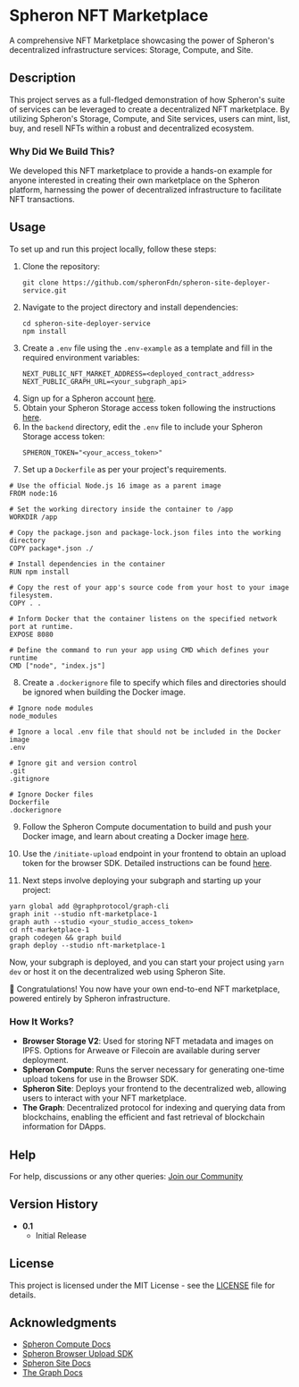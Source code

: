 # Spheron NFT Marketplace

A comprehensive NFT Marketplace showcasing the power of Spheron's decentralized infrastructure services: Storage, Compute, and Site.

## Description

This project serves as a full-fledged demonstration of how Spheron's suite of services can be leveraged to create a decentralized NFT marketplace. By utilizing Spheron's Storage, Compute, and Site services, users can mint, list, buy, and resell NFTs within a robust and decentralized ecosystem.

### Why Did We Build This?

We developed this NFT marketplace to provide a hands-on example for anyone interested in creating their own marketplace on the Spheron platform, harnessing the power of decentralized infrastructure to facilitate NFT transactions.

## Usage

To set up and run this project locally, follow these steps:

1. Clone the repository:
    ```
    git clone https://github.com/spheronFdn/spheron-site-deployer-service.git
    ```
2. Navigate to the project directory and install dependencies:
    ```
    cd spheron-site-deployer-service
    npm install
    ```
3. Create a `.env` file using the `.env-example` as a template and fill in the required environment variables:
    ```
    NEXT_PUBLIC_NFT_MARKET_ADDRESS=<deployed_contract_address>
    NEXT_PUBLIC_GRAPH_URL=<your_subgraph_api>
    ```
4. Sign up for a Spheron account [here](https://app.spheron.network/).
5. Obtain your Spheron Storage access token following the instructions [here](https://docs.spheron.network/rest-api/#creating-an-access-token).
6. In the `backend` directory, edit the `.env` file to include your Spheron Storage access token:
    ```
    SPHERON_TOKEN="<your_access_token>"
    ```
7. Set up a `Dockerfile` as per your project's requirements.
```
# Use the official Node.js 16 image as a parent image
FROM node:16

# Set the working directory inside the container to /app
WORKDIR /app

# Copy the package.json and package-lock.json files into the working directory
COPY package*.json ./

# Install dependencies in the container
RUN npm install 

# Copy the rest of your app's source code from your host to your image filesystem.
COPY . .

# Inform Docker that the container listens on the specified network port at runtime.
EXPOSE 8080

# Define the command to run your app using CMD which defines your runtime
CMD ["node", "index.js"]

```
8. Create a `.dockerignore` file to specify which files and directories should be ignored when building the Docker image.
```
# Ignore node modules
node_modules

# Ignore a local .env file that should not be included in the Docker image
.env

# Ignore git and version control
.git
.gitignore

# Ignore Docker files
Dockerfile
.dockerignore
```
9. Follow the Spheron Compute documentation to build and push your Docker image, and learn about creating a Docker image [here](https://docs.spheron.network/compute/cluster/).
10. Use the `/initiate-upload` endpoint in your frontend to obtain an upload token for the browser SDK. Detailed instructions can be found [here](https://docs.spheron.network/sdk/browser/).

11. Next steps involve deploying your subgraph and starting up your project:
```
yarn global add @graphprotocol/graph-cli
graph init --studio nft-marketplace-1
graph auth --studio <your_studio_access_token>
cd nft-marketplace-1
graph codegen && graph build
graph deploy --studio nft-marketplace-1
```

Now, your subgraph is deployed, and you can start your project using `yarn dev` or host it on the decentralized web using Spheron Site.

🚀 Congratulations! You now have your own end-to-end NFT marketplace, powered entirely by Spheron infrastructure.

### How It Works?

- **Browser Storage V2**: Used for storing NFT metadata and images on IPFS. Options for Arweave or Filecoin are available during server deployment.
- **Spheron Compute**: Runs the server necessary for generating one-time upload tokens for use in the Browser SDK.
- **Spheron Site**: Deploys your frontend to the decentralized web, allowing users to interact with your NFT marketplace.
- **The Graph**: Decentralized protocol for indexing and querying data from blockchains, enabling the efficient and fast retrieval of blockchain information for DApps.

## Help

For help, discussions or any other queries: [Join our Community](https://community.spheron.network/)

## Version History

- **0.1**
    - Initial Release

## License

This project is licensed under the MIT License - see the [LICENSE](LICENSE) file for details.

## Acknowledgments

- [Spheron Compute Docs](https://docs.spheron.network/compute/cluster/)
- [Spheron Browser Upload SDK](https://docs.spheron.network/sdk/browser/)
- [Spheron Site Docs](https://docs.spheron.network/static/deployment/logs/)
- [The Graph Docs](https://thegraph.com/docs/en/)

